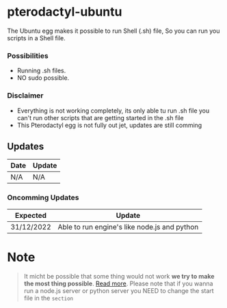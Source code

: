 # pterodactyl-ubuntu

The Ubuntu egg makes it possible to run Shell (.sh) file,
So you can run you scripts in a Shell file.

### Possibilities
 - Running .sh files.
 - NO sudo possible.

### Disclaimer
 - Everything is not working completely, its only able tu run .sh file you can't run other scripts that are getting started in the .sh file
 - This Pterodactyl egg is not fully out jet, updates are still comming

## Updates
 | Date | Update |
 | ------ | ------ |
 | N/A | N/A |
 
 ### Oncomming Updates
 | Expected | Update |
 | ------ | ------ |
 | 31/12/2022 | Able to run engine's like node.js and python |

# Note
> It micht be possible that some thing would not work **we try to make the most thing possible**. [Read more](https://pterodactyl.io/project/introduction.html).
> Please note that if you wanna run a node.js server or python server you NEED to change the start file in the `section`
